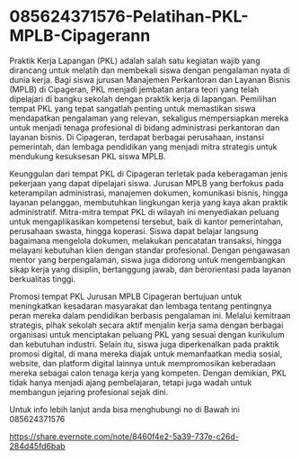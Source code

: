 # 085624371576-Pelatihan-PKL-MPLB-Cipagerann
Praktik Kerja Lapangan (PKL) adalah salah satu kegiatan wajib yang dirancang untuk melatih dan membekali siswa dengan pengalaman nyata di dunia kerja. Bagi siswa jurusan Manajemen Perkantoran dan Layanan Bisnis (MPLB) di Cipageran, PKL menjadi jembatan antara teori yang telah dipelajari di bangku sekolah dengan praktik kerja di lapangan. Pemilihan tempat PKL yang tepat sangatlah penting untuk memastikan siswa mendapatkan pengalaman yang relevan, sekaligus mempersiapkan mereka untuk menjadi tenaga profesional di bidang administrasi perkantoran dan layanan bisnis. Di Cipageran, terdapat berbagai perusahaan, instansi pemerintah, dan lembaga pendidikan yang menjadi mitra strategis untuk mendukung kesuksesan PKL siswa MPLB.

Keunggulan dari tempat PKL di Cipageran terletak pada keberagaman jenis pekerjaan yang dapat dipelajari siswa. Jurusan MPLB yang berfokus pada keterampilan administrasi, manajemen dokumen, komunikasi bisnis, hingga layanan pelanggan, membutuhkan lingkungan kerja yang kaya akan praktik administratif. Mitra-mitra tempat PKL di wilayah ini menyediakan peluang untuk mengaplikasikan kompetensi tersebut, baik di kantor pemerintahan, perusahaan swasta, hingga koperasi. Siswa dapat belajar langsung bagaimana mengelola dokumen, melakukan pencatatan transaksi, hingga melayani kebutuhan klien dengan standar profesional. Dengan pengawasan mentor yang berpengalaman, siswa juga didorong untuk mengembangkan sikap kerja yang disiplin, bertanggung jawab, dan berorientasi pada layanan berkualitas tinggi.

Promosi tempat PKL Jurusan MPLB Cipageran bertujuan untuk meningkatkan kesadaran masyarakat dan lembaga tentang pentingnya peran mereka dalam pendidikan berbasis pengalaman ini. Melalui kemitraan strategis, pihak sekolah secara aktif menjalin kerja sama dengan berbagai organisasi untuk menciptakan peluang PKL yang sesuai dengan kurikulum dan kebutuhan industri. Selain itu, siswa juga diperkenalkan pada praktik promosi digital, di mana mereka diajak untuk memanfaatkan media sosial, website, dan platform digital lainnya untuk mempromosikan keberadaan mereka sebagai calon tenaga kerja yang kompeten. Dengan demikian, PKL tidak hanya menjadi ajang pembelajaran, tetapi juga wadah untuk membangun jejaring profesional sejak dini.


Untuk info lebih lanjut anda bisa menghubungi no di Bawah ini
085624371576


https://share.evernote.com/note/8460f4e2-5a39-737e-c26d-284d45fd6bab

